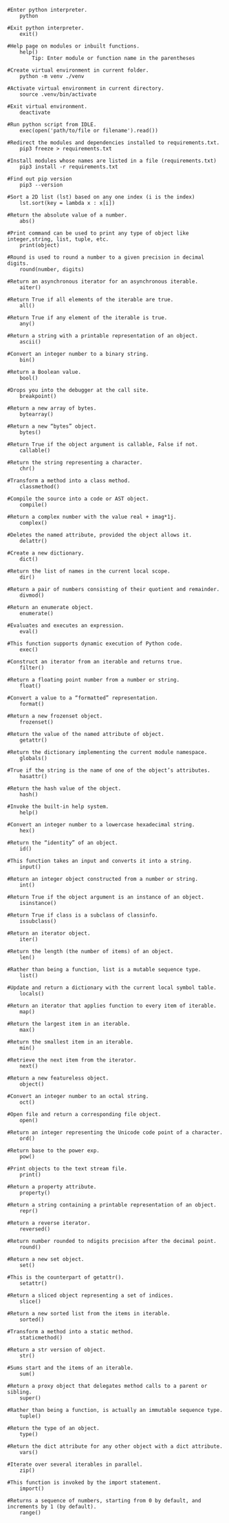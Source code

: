 
	
	#Enter python interpreter.
		python

	#Exit python interpreter.
		exit()

	#Help page on modules or inbuilt functions.
		help()
			Tip: Enter module or function name in the parentheses

	#Create virtual environment in current folder.
		python -m venv ./venv

	#Activate virtual environment in current directory.
		source .venv/bin/activate

	#Exit virtual environment.
		deactivate
	
	#Run python script from IDLE.
		exec(open('path/to/file or filename').read())
	
	#Redirect the modules and dependencies installed to requirements.txt.
		pip3 freeze > requirements.txt

	#Install modules whose names are listed in a file (requirements.txt)
		pip3 install -r requirements.txt
       
	#Find out pip version
		pip3 --version

	#Sort a 2D list (lst) based on any one index (i is the index)
		lst.sort(key = lambda x : x[i])

	#Return the absolute value of a number.
		abs()

	#Print command can be used to print any type of object like integer,string, list, tuple, etc.
		print(object)

	#Round is used to round a number to a given precision in decimal digits. 
		round(number, digits)

	#Return an asynchronous iterator for an asynchronous iterable.
		aiter()

	#Return True if all elements of the iterable are true.
		all()

	#Return True if any element of the iterable is true.
		any()

	#Return a string with a printable representation of an object.
		ascii()

	#Convert an integer number to a binary string.
		bin()

	#Return a Boolean value.
		bool()

	#Drops you into the debugger at the call site.
		breakpoint()

	#Return a new array of bytes.
		bytearray()

	#Return a new “bytes” object.
		bytes()

	#Return True if the object argument is callable, False if not.
		callable()

	#Return the string representing a character.
		chr()

	#Transform a method into a class method.
		classmethod()

	#Compile the source into a code or AST object.
		compile()

	#Return a complex number with the value real + imag*1j.
		complex()

	#Deletes the named attribute, provided the object allows it.
		delattr()

	#Create a new dictionary.
		dict()

	#Return the list of names in the current local scope.
		dir()

	#Return a pair of numbers consisting of their quotient and remainder.
		divmod()

	#Return an enumerate object.
		enumerate()

	#Evaluates and executes an expression.
		eval()

	#This function supports dynamic execution of Python code.
		exec()

	#Construct an iterator from an iterable and returns true.
		filter()

	#Return a floating point number from a number or string.
		float()

	#Convert a value to a “formatted” representation.
		format()

	#Return a new frozenset object.
		frozenset()

	#Return the value of the named attribute of object.
		getattr()

	#Return the dictionary implementing the current module namespace.
		globals()

	#True if the string is the name of one of the object’s attributes.
		hasattr()

	#Return the hash value of the object.
		hash()	

	#Invoke the built-in help system.
		help()

	#Convert an integer number to a lowercase hexadecimal string.
		hex()

	#Return the “identity” of an object.
		id()

	#This function takes an input and converts it into a string.
		input()

	#Return an integer object constructed from a number or string.
		int()

	#Return True if the object argument is an instance of an object.
		isinstance()

	#Return True if class is a subclass of classinfo.
		issubclass()

	#Return an iterator object.
		iter()

	#Return the length (the number of items) of an object.
		len()

	#Rather than being a function, list is a mutable sequence type.
		list()

	#Update and return a dictionary with the current local symbol table.
		locals()

	#Return an iterator that applies function to every item of iterable.
		map()

	#Return the largest item in an iterable.
		max()

	#Return the smallest item in an iterable.
		min()

	#Retrieve the next item from the iterator.
		next()

	#Return a new featureless object.
		object()

	#Convert an integer number to an octal string.
		oct()

	#Open file and return a corresponding file object.
		open()

	#Return an integer representing the Unicode code point of a character.
		ord()

	#Return base to the power exp.
		pow()

	#Print objects to the text stream file.
		print()

	#Return a property attribute.
		property()

	#Return a string containing a printable representation of an object.
		repr()

	#Return a reverse iterator.
		reversed()

	#Return number rounded to ndigits precision after the decimal point.
		round()

	#Return a new set object.
		set()

	#This is the counterpart of getattr().
		setattr()

	#Return a sliced object representing a set of indices.
		slice()	

	#Return a new sorted list from the items in iterable.
		sorted()

	#Transform a method into a static method.
		staticmethod()

	#Return a str version of object.
		str()

	#Sums start and the items of an iterable.
		sum()

	#Return a proxy object that delegates method calls to a parent or sibling.
		super()

	#Rather than being a function, is actually an immutable sequence type.
		tuple()

	#Return the type of an object.
		type()

	#Return the dict attribute for any other object with a dict attribute.
		vars()

	#Iterate over several iterables in parallel.
		zip()

	#This function is invoked by the import statement.
		import()

    #Returns a sequence of numbers, starting from 0 by default, and increments by 1 (by default).
		range()
